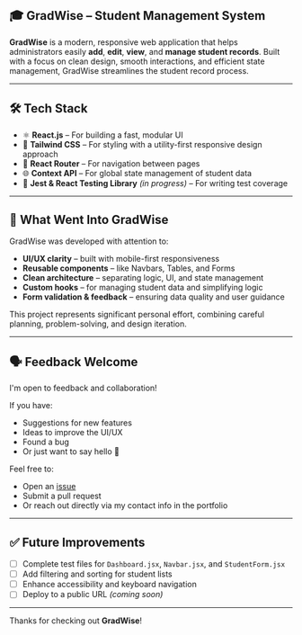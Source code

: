## 🎓 GradWise – Student Management System

**GradWise** is a modern, responsive web application that helps administrators easily **add**, **edit**, **view**, and **manage student records**. Built with a focus on clean design, smooth interactions, and efficient state management, GradWise streamlines the student record process.

---

## 🛠 Tech Stack

- ⚛️ **React.js** – For building a fast, modular UI  
- 🎨 **Tailwind CSS** – For styling with a utility-first responsive design approach  
- 🔁 **React Router** – For navigation between pages  
- 🌐 **Context API** – For global state management of student data  
- 🧪 **Jest & React Testing Library** *(in progress)* – For writing test coverage

---

## 🚀 What Went Into GradWise

GradWise was developed with attention to:
- **UI/UX clarity** – built with mobile-first responsiveness  
- **Reusable components** – like Navbars, Tables, and Forms  
- **Clean architecture** – separating logic, UI, and state management  
- **Custom hooks** – for managing student data and simplifying logic  
- **Form validation & feedback** – ensuring data quality and user guidance

This project represents significant personal effort, combining careful planning, problem-solving, and design iteration.

---

## 🗣 Feedback Welcome

I'm open to feedback and collaboration!

If you have:
- Suggestions for new features
- Ideas to improve the UI/UX
- Found a bug
- Or just want to say hello 👋

Feel free to:
- Open an [issue](https://github.com/tundeednut-dev/gradwise/issues)
- Submit a pull request
- Or reach out directly via my contact info in the portfolio

---

## ✅ Future Improvements

- [ ] Complete test files for `Dashboard.jsx`, `Navbar.jsx`, and `StudentForm.jsx`  
- [ ] Add filtering and sorting for student lists  
- [ ] Enhance accessibility and keyboard navigation  
- [ ] Deploy to a public URL *(coming soon)*

---

Thanks for checking out **GradWise**!
